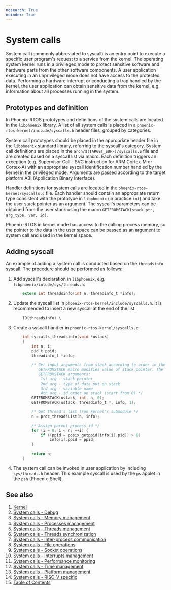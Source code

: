 ```yaml
---
nosearch: True
noindex: True
---
```


# System calls

System call (commonly abbreviated to syscall) is an entry point to execute a specific user program's request to a
service from the kernel. The operating system kernel runs in a privileged mode to protect sensitive software and
hardware parts from the other software components. A user application executing in an unprivileged mode does not have
access to the protected data. Performing a hardware interrupt or conducting a trap handled by the kernel, the user
application can obtain sensitive data from the kernel, e.g. information about all processes running in the system.

## Prototypes and definition

In Phoenix-RTOS prototypes and definitions of the system calls are located in the `libphoenix` library. A list of
all system calls is placed in a `phoenix-rtos-kernel/include/syscalls.h` header files, grouped by categories.

System call prototypes should be placed in the appropriate header file in the `libphoenix` standard library,
referring to the syscall's category.
System call definitions are placed in the `arch/$(TARGET_SUFF)/syscalls.S` file and are created based on a syscall list
via macro. Each definition triggers an exception (e.g. Supervisor Call - SVC instruction for ARM Cortex-M or Cortex-A)
with an appropriate syscall identification number handled by the kernel in the privileged mode. Arguments are passed
according to the target platform ABI (Application Binary Interface).

Handler definitions for system calls are located in the `phoenix-rtos-kernel/syscalls.c` file. Each handler should
contain an appropriate return type consistent with the prototype in `libphoenix` (in practice `int`) and take the user
stack pointer as an argument. The syscall's parameters can be obtained from the user stack using the macro
`GETFROMSTACK(stack_ptr, arg_type, var, id)`.

Phoenix-RTOS in kernel mode has access to the calling process memory, so the pointer to the data in the user space can
be passed as an argument to system call and used in the kernel space.

## Adding syscall

An example of adding a system call is conducted based on the `threadsinfo` syscall. The procedure should be performed as
follows:

1. Add syscall's declaration in `libphoenix`, e.g. `libphoenix/inlude/sys/threads.h`:

    ```C
        extern int threadsinfo(int n, threadinfo_t *info);
    ```

2. Update the syscall list in `phoenix-rtos-kernel/include/syscalls.h`. It is recommended to insert a new syscall at the
end of the list:

    ```C
        ID(threadsinfo) \
    ```

3. Create a syscall handler in `phoenix-rtos-kernel/syscalls.c`:

    ```C
        int syscalls_threadsinfo(void *ustack)
        {
            int n, i;
            pid_t ppid;
            threadinfo_t *info;
    
            /* Get input arguments from stack according to order in the syscall prototype.
               GETFROMSTACK macro modifies value of stack pointer. The order of its invocation has to be compliant with arguments put on stack.
               GETFROMSTACK arguments:
                1st arg - stack pointer
                2nd arg - type of data put on stack
                3rd arg - variable name
                4th arg - id order on stack (start from 0) */
            GETFROMSTACK(ustack, int, n, 0);
            GETFROMSTACK(ustack, threadinfo_t *, info, 1);
    
            /* Get thread's list from kernel's submodule */
            n = proc_threadsList(n, info);
    
            /* Assign parent process id */
            for (i = 0; i < n; ++i) {
                if ((ppid = posix_getppid(info[i].pid)) > 0)
                    info[i].ppid = ppid;
            }
    
            return n;
        }
    ```

4. The system call can be invoked in user application by including `sys/threads.h` header. This example syscall is used
by the `ps` applet in the `psh` (Phoenix-Shell).

## See also

1. [Kernel](../kernel.md)
2. [System calls - Debug](debug.md)
3. [System calls - Memory management](mem.md)
4. [System calls - Processes management](proc.md)
5. [System calls - Threads management](threads.md)
6. [System calls - Threads synchronization](sync.md)
7. [System calls - Inter-process communication](ipc.md)
8. [System calls - File operations](file.md)
9. [System calls - Socket operations](socket.md)
10. [System calls - Interrupts management](interrupts.md)
11. [System calls - Performance monitoring](perf.md)
12. [System calls - Time management](time.md)
13. [System calls - Platform management](platform.md)
14. [System calls - RISC-V specific](riscv.md)
15. [Table of Contents](../../README.md)
